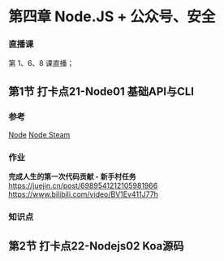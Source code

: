 # 第四章 Node.JS + 公众号、安全

### 直播课

第 1、6、8 课直播；



## 第1节  打卡点21-Node01 基础API与CLI

### 参考

[Node](https://nodejs.org/dist/latest-v10.x/docs/api/)
[Node Steam](http://nodejs.cn/api/stream.html)



### 作业

**完成人生的第一次代码贡献 - 新手村任务**
https://juejin.cn/post/6989541212105981966
https://www.bilibili.com/video/BV1Ev411J77h



### 知识点




## 第2节  打卡点22-Nodejs02 Koa源码


